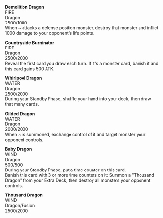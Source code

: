 **Demolition Dragon**  
FIRE  
Dragon  
2500/1000  
When ~ attacks a defense position monster, destroy that monster and inflict 1000 damage to your opponent's life points.

**Countryside Burninator**  
FIRE  
Dragon  
2500/2000  
Reveal the first card you draw each turn. If it's a monster card, banish it and this card gains 500 ATK.

**Whirlpool Dragon**  
WATER  
Dragon  
2500/2000  
During your Standby Phase, shuffle your hand into your deck, then draw that many cards.

**Gilded Dragon**  
WATER  
Dragon  
2000/2000  
When ~ is summoned, exchange control of it and target monster your opponent controls.

**Baby Dragon**  
WIND  
Dragon  
500/500  
During your Standby Phase, put a time counter on this card.  
Banish this card with 3 or more time counters on it: Summon a "Thousand Dragon" from your Extra Deck, then destroy all monsters your opponent controls.

**Thousand Dragon**  
WIND  
Dragon/Fusion  
2500/2000
